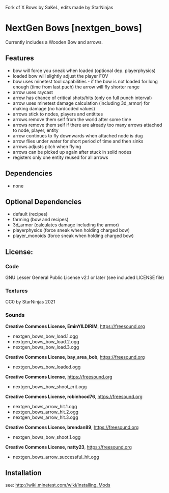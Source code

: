 Fork of X Bows by SaKeL, edits made by StarNinjas

# NextGen Bows [nextgen_bows]

Currently includes a Wooden Bow and arrows.

## Features

* bow will force you sneak when loaded (optional dep. playerphysics)
* loaded bow will slightly adjust the player FOV
* bow uses minetest tool capabilities - if the bow is not loaded for long enough (time from last puch) the arrow will fly shorter range
* arrow uses raycast
* arrow has chance of critical shots/hits (only on full punch interval)
* arrow uses minetest damage calculation (including 3d_armor) for making damage (no hardcoded values)
* arrows stick to nodes, players and entitites
* arrows remove them self from the world after some time
* arrows remove them self if there are already too many arrows attached to node, player, entity
* arrow continues to fly downwards when attached node is dug
* arrow flies under water for short period of time and then sinks
* arrows adjusts pitch when flying
* arrows can be picked up again after stuck in solid nodes
* registers only one entity reused for all arrows

## Dependencies

- none

## Optional Dependencies

- default (recipes)
- farming (bow and recipes)
- 3d_armor (calculates damage including the armor)
- playerphysics (force sneak when holding charged bow)
- player_monoids (force sneak when holding charged bow)

## License:

### Code

GNU Lesser General Public License v2.1 or later (see included LICENSE file)

### Textures

CC0 by StarNinjas 2021

### Sounds

**Creative Commons License, EminYILDIRIM**, https://freesound.org

- nextgen_bows_bow_load.1.ogg
- nextgen_bows_bow_load.2.ogg
- nextgen_bows_bow_load.3.ogg

**Creative Commons License, bay_area_bob**, https://freesound.org

- nextgen_bows_bow_loaded.ogg

**Creative Commons License**, https://freesound.org

- nextgen_bows_bow_shoot_crit.ogg

**Creative Commons License, robinhood76**, https://freesound.org

- nextgen_bows_arrow_hit.1.ogg
- nextgen_bows_arrow_hit.2.ogg
- nextgen_bows_arrow_hit.3.ogg

**Creative Commons License, brendan89**, https://freesound.org

- nextgen_bows_bow_shoot.1.ogg

**Creative Commons License, natty23**, https://freesound.org

- nextgen_bows_arrow_successful_hit.ogg

## Installation

see: http://wiki.minetest.com/wiki/Installing_Mods
